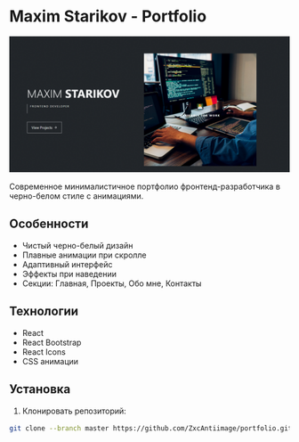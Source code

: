 # Maxim Starikov - Portfolio

![alt text](image.png)

Современное минималистичное портфолио фронтенд-разработчика в черно-белом стиле с анимациями.

## Особенности

- Чистый черно-белый дизайн
- Плавные анимации при скролле
- Адаптивный интерфейс
- Эффекты при наведении
- Секции: Главная, Проекты, Обо мне, Контакты

## Технологии

- React
- React Bootstrap
- React Icons
- CSS анимации

## Установка

1. Клонировать репозиторий:
```bash
git clone --branch master https://github.com/ZxcAntiimage/portfolio.git
